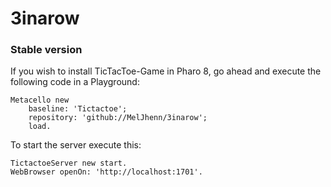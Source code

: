 # 3inarow
### Stable version
If you wish to install TicTacToe-Game in Pharo 8, go ahead and execute the following code in a Playground:

```Smalltalk
Metacello new
    baseline: 'Tictactoe';
    repository: 'github://MelJhenn/3inarow';
    load.
```
To start the server execute this:
```Smalltalk
TictactoeServer new start. 
WebBrowser openOn: 'http://localhost:1701'.
```
